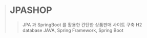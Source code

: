 > # JPASHOP
>>JPA 과 SpringBoot 를 활용한 간단한 상품판매 사이트 구축
>>H2 database
>>JAVA, Spring Framework, Spring Boot
